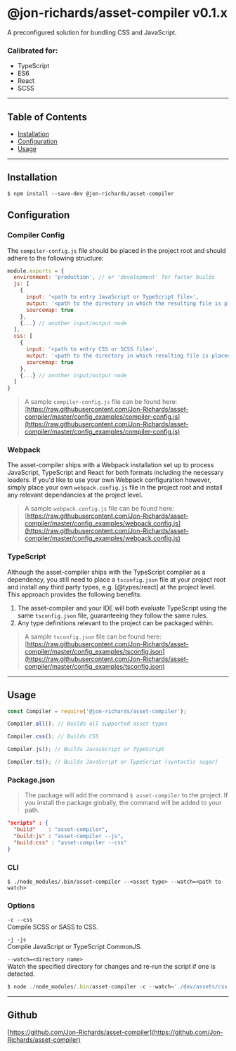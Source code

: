 # @jon-richards/asset-compiler v0.1.x
A preconfigured solution for bundling CSS and JavaScript.

### Calibrated for:
* TypeScript
* ES6
* React
* SCSS

---

## Table of Contents
* [Installation](#installation)
* [Configuration](#configuration)
* [Usage](#usage)

---

## Installation
```
$ npm install --save-dev @jon-richards/asset-compiler
```

## Configuration

### Compiler Config
The `compiler-config.js` file should be placed in the project root and should adhere to the following structure:
```javascript
module.exports = {
  environment: 'production', // or 'development' for faster builds
  js: [
    {
      input: '<path to entry JavaScript or TypeScript file>',
      output: '<path to the directory in which the resulting file is placed>',
      sourcemap: true
    },
    {...} // another input/output node
  ],
  css: [
    {
      input: '<path to entry CSS or SCSS file>',
      output: '<path to the directory in which resulting file is placed',
      sourcemap: true
    },
    {...} // another input/output node
  ]
}
```
> A sample `compiler-config.js` file can be found here:  
[https://raw.githubusercontent.com/Jon-Richards/asset-compiler/master/config_examples/compiler-config.js](https://raw.githubusercontent.com/Jon-Richards/asset-compiler/master/config_examples/compiler-config.js)

### Webpack

The asset-compiler ships with a Webpack installation set up to process JavaScript, TypeScript and React for both formats including the necessary loaders.  If you'd like to use your own Webpack configuration however, simply place your own `webpack.config.js` file in the project root and install any relevant dependancies at the project level.

> A sample `webpack.config.js` file can be found here:  
[https://raw.githubusercontent.com/Jon-Richards/asset-compiler/master/config_examples/webpack.config.js](https://raw.githubusercontent.com/Jon-Richards/asset-compiler/master/config_examples/webpack.config.js)

### TypeScript
Although the asset-compiler ships with the TypeScript compiler as a dependency, you still need to place a `tsconfig.json` file at your project root and install any third party types, e.g. [@types/react] at the project level.  This approach provides the following benefits:
1. The asset-compiler and your IDE will both evaluate TypeScript using the same `tsconfig.json` file, guaranteeing they follow the same rules.
2. Any type definitions relevant to the project can be packaged within.

> A sample `tsconfig.json` file can be found here:  
[https://raw.githubusercontent.com/Jon-Richards/asset-compiler/master/config_examples/tsconfig.json](https://raw.githubusercontent.com/Jon-Richards/asset-compiler/master/config_examples/tsconfig.json)

---

## Usage

```javascript
const Compiler = require('@jon-richards/asset-compiler');

Compiler.all(); // Builds all supported asset types

Compiler.css(); // Builds CSS

Compiler.js(); // Builds JavasScript or TypeScript

Compiler.ts(); // Builds JavaScript or TypeScript (syntactic sugar)
```
### Package.json
> The package will add the command `$ asset-compiler` to the project.  If you install the package globally, the command will be added to your path.
```json
"scripts" : {
  "build"    : "asset-compiler",
  "build:js" : "asset-compiler --js",
  "build:css" : "asset-compiler --css"
}
```

### CLI

```
$ ./node_modules/.bin/asset-compiler --<asset type> --watch=<path to watch>
```

### Options
`-c --css`  
Compile SCSS or SASS to CSS.

`-j -js`  
Compile JavaScript or TypeScript CommonJS.

`--watch=<directory name>`  
Watch the specified directory for changes and re-run the script if one is detected.  
```javascript
$ node ./node_modules/.bin/asset-compiler -c --watch='./dev/assets/css';
```

---

## Github

[https://github.com/Jon-Richards/asset-compiler](https://github.com/Jon-Richards/asset-compiler)
